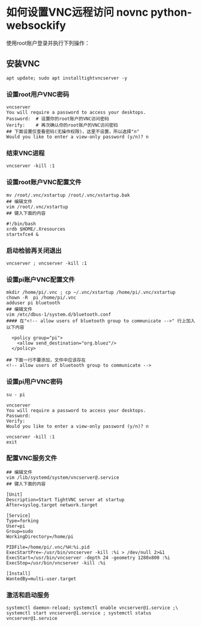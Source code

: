 # 如何设置VNC远程访问 novnc python-websockify 

使用root账户登录并执行下列操作：

## 安装VNC

```shell
apt update; sudo apt installtightvncserver -y
```

### 设置root用户VNC密码

```shell
vncserver
You will require a password to access your desktops.
Password:  # 设置你的root账户的VNC访问密码
Verify:    # 再次确认你的root账户的VNC访问密码
## 下面设置仅查看密码(无操作权限)，这里不设置，所以选择"n"
Would you like to enter a view-only password (y/n)? n 
```
### 结束VNC进程

```shell
vncserver -kill :1
```

### 设置root账户VNC配置文件

```shell
mv /root/.vnc/xstartup /root/.vnc/xstartup.bak
## 编辑文件
vim /root/.vnc/xstartup
## 键入下面的内容
```

```shell
#!/bin/bash
xrdb $HOME/.Xresources
startxfce4 &
```

### 启动检验再关闭退出

```shell
vncserver ; vncserver -kill :1
```

### 设置pi账户VNC配置文件

```shell
mkdir /home/pi/.vnc ; cp ~/.vnc/xstartup /home/pi/.vnc/xstartup
chown -R  pi /home/pi/.vnc
adduser pi bluetooth
## 编辑文件
vim /etc/dbus-1/system.d/bluetooth.conf
#### 在"<!-- allow users of bluetooth group to communicate -->" 行上加入以下内容
```

```shell
  <policy group="pi">
    <allow send_destination="org.bluez"/>
  </policy>

## 下面一行不要添加，文件中应该存在
<!-- allow users of bluetooth group to communicate -->
```

### 设置pi用户VNC密码

```shell
su - pi

vncserver
You will require a password to access your desktops.
Password:
Verify:
Would you like to enter a view-only password (y/n)? n

vncserver -kill :1
exit
```
### 配置VNC服务文件

```shell
## 编辑文件
vim /lib/systemd/system/vncserver@.service
## 键入下面的内容
```

```shell
[Unit]
Description=Start TightVNC server at startup
After=syslog.target network.target

[Service]
Type=forking
User=pi
Group=sudo
WorkingDirectory=/home/pi

PIDFile=/home/pi/.vnc/%H:%i.pid
ExecStartPre=-/usr/bin/vncserver -kill :%i > /dev/null 2>&1
ExecStart=/usr/bin/vncserver -depth 24 -geometry 1280x800 :%i
ExecStop=/usr/bin/vncserver -kill :%i

[Install]
WantedBy=multi-user.target
```

### 激活和启动服务

```shell
systemctl daemon-reload; systemctl enable vncserver@1.service ;\
systemctl start vncserver@1.service ; systemctl status vncserver@1.service
```
